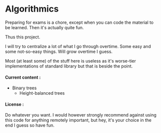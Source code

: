 # Algorithmics

Preparing for exams is a chore, except when you can code the
material to be learned. Then it's actually quite fun.

Thus this project.

I will try to centralize a lot of what I go through overtime.
Some easy and some not-so-easy things. Will grow overtime 
I guess.

Most (at least some) of the stuff here is useless as it's
worse-tier implementations of standard library but that is
beside the point.

#### Current content :
- Binary trees
    - Height-balanced trees

#### License :
Do whatever you want.
I would however strongly recommend against using this code 
for anything remotely important, but hey, it's your choice
in the end I guess so have fun.

